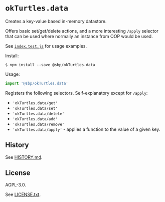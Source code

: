 # `okTurtles.data`

Creates a key-value based in-memory datastore.

Offers basic set/get/delete actions, and a more interesting `/apply` selector that can be used where normally an instance from OOP would be used.

See [`index.test.js`](index.test.js) for usage examples.

Install:

```
$ npm install --save @sbp/okTurtles.data
```

Usage:

```js
import '@sbp/okTurtles.data'
```

Registers the following selectors. Self-explanatory except for `/apply`:

- `'okTurtles.data/get'`
- `'okTurtles.data/set'`
- `'okTurtles.data/delete'`
- `'okTurtles.data/add'`
- `'okTurtles.data/remove'`
- `'okTurtles.data/apply'` - applies a function to the value of a given key.

## History

See [HISTORY.md](HISTORY.md).

## License

AGPL-3.0.

See [LICENSE.txt](LICENSE.txt).
